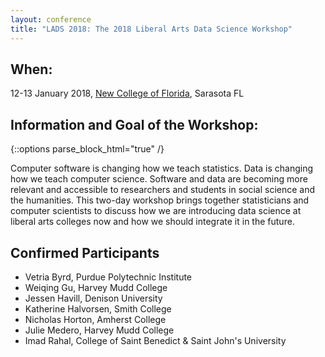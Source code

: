 ```yaml
---
layout: conference
title: "LADS 2018: The 2018 Liberal Arts Data Science Workshop"
---
```


## When:
12-13 January 2018, [New College of Florida](http://www.ncf.edu), Sarasota FL

## Information and Goal of the Workshop:  
{::options parse_block_html="true" /}
<p>
Computer software is changing how we teach statistics. Data is changing how we teach computer science. Software and data are becoming more relevant and accessible to researchers and students in social science and the humanities. This two-day workshop brings together statisticians and computer scientists to discuss how we are introducing data science at liberal arts colleges now and how we should integrate it in the future. 
</p>

## Confirmed Participants

- Vetria Byrd, Purdue Polytechnic Institute
- Weiqing Gu, Harvey Mudd College
- Jessen Havill, Denison University
- Katherine Halvorsen, Smith College
- Nicholas Horton, Amherst College
- Julie Medero, Harvey Mudd College
- Imad Rahal, College of Saint Benedict & Saint John's University

